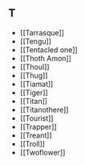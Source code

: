 ## T

- [[Tarrasque]]
- [[Tengu]]
- [[Tentacled one]]
- [[Thoth Amon]]
- [[Thoul]]
- [[Thug]]
- [[Tiamat]]
- [[Tiger]]
- [[Titan]]
- [[Titanothere]]
- [[Tourist]]
- [[Trapper]]
- [[Treant]]
- [[Troll]]
- [[Twoflower]]
